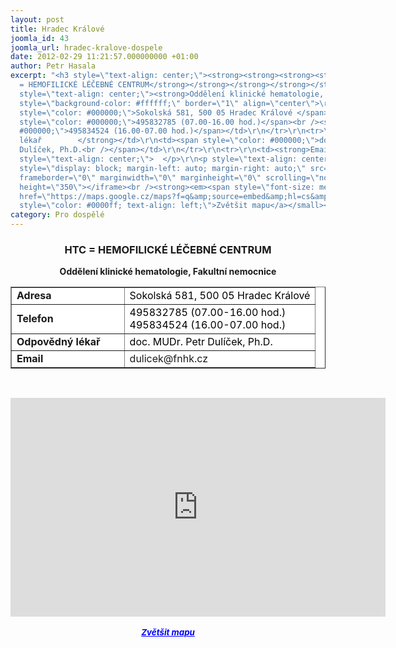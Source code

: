 ```yaml
---
layout: post
title: Hradec Králové
joomla_id: 43
joomla_url: hradec-kralove-dospele
date: 2012-02-29 11:21:57.000000000 +01:00
author: Petr Hasala
excerpt: "<h3 style=\"text-align: center;\"><strong><strong><strong><strong><strong><strong><strong><strong>HTC
  = HEMOFILICKÉ LÉČEBNÉ CENTRUM</strong></strong></strong></strong></strong></strong></strong></strong></h3>\r\n<p
  style=\"text-align: center;\"><strong>Oddělení klinické hematologie, Fakultní nemocnice</strong></p>\r\n<table
  style=\"background-color: #ffffff;\" border=\"1\" align=\"center\">\r\n<tbody>\r\n<tr>\r\n<td><strong>Adresa</strong></td>\r\n<td><span
  style=\"color: #000000;\">Sokolská 581, 500 05 Hradec Králové </span></td>\r\n</tr>\r\n<tr>\r\n<td><strong>Telefon</strong></td>\r\n<td><span
  style=\"color: #000000;\">495832785 (07.00-16.00 hod.)</span><br /><span style=\"color:
  #000000;\">495834524 (16.00-07.00 hod.)</span></td>\r\n</tr>\r\n<tr>\r\n<td><strong>Odpovědný
  lékař        </strong></td>\r\n<td><span style=\"color: #000000;\">doc. MUDr. Petr
  Dulíček, Ph.D.<br /></span></td>\r\n</tr>\r\n<tr>\r\n<td><strong>Email</strong></td>\r\n<td>dulicek@fnhk.cz</td>\r\n</tr>\r\n</tbody>\r\n</table>\r\n<p
  style=\"text-align: center;\">  </p>\r\n<p style=\"text-align: center;\"><iframe
  style=\"display: block; margin-left: auto; margin-right: auto;\" src=\"https://maps.google.cz/maps?f=q&amp;source=s_q&amp;hl=cs&amp;geocode=&amp;q=+Fakultn%C3%AD+nemocnice+Hradec+Kr%C3%A1lov%C3%A9+Sokolsk%C3%A1+581,+500+05+Hradec+Kr%C3%A1lov%C3%A9+%E2%80%8E+&amp;aq=&amp;sll=50.199282,15.830323&amp;sspn=0.00252,0.005284&amp;t=h&amp;brcurrent=5,0,0&amp;ie=UTF8&amp;hq=Fakultn%C3%AD+nemocnice+Hradec+Kr%C3%A1lov%C3%A9+Sokolsk%C3%A1+581,+500+05+Hradec+Kr%C3%A1lov%C3%A9+%E2%80%8E&amp;ll=50.198853,15.829711&amp;spn=0.009615,0.025749&amp;z=15&amp;iwloc=A&amp;output=embed\"
  frameborder=\"0\" marginwidth=\"0\" marginheight=\"0\" scrolling=\"no\" width=\"600\"
  height=\"350\"></iframe><br /><strong><em><span style=\"font-size: medium;\"><small><a
  href=\"https://maps.google.cz/maps?f=q&amp;source=embed&amp;hl=cs&amp;geocode=&amp;q=+Fakultn%C3%AD+nemocnice+Hradec+Kr%C3%A1lov%C3%A9+Sokolsk%C3%A1+581,+500+05+Hradec+Kr%C3%A1lov%C3%A9+%E2%80%8E+&amp;aq=&amp;sll=50.199282,15.830323&amp;sspn=0.00252,0.005284&amp;t=h&amp;brcurrent=5,0,0&amp;ie=UTF8&amp;hq=Fakultn%C3%AD+nemocnice+Hradec+Kr%C3%A1lov%C3%A9+Sokolsk%C3%A1+581,+500+05+Hradec+Kr%C3%A1lov%C3%A9+%E2%80%8E&amp;ll=50.198853,15.829711&amp;spn=0.009615,0.025749&amp;z=15&amp;iwloc=A\"
  style=\"color: #0000ff; text-align: left;\">Zvětšit mapu</a></small></span></em></strong></p>"
category: Pro dospělé
---
```

<h3 style="text-align: center;"><strong><strong><strong><strong><strong><strong><strong><strong>HTC = HEMOFILICKÉ LÉČEBNÉ CENTRUM</strong></strong></strong></strong></strong></strong></strong></strong></h3>
<p style="text-align: center;"><strong>Oddělení klinické hematologie, Fakultní nemocnice</strong></p>
<table style="background-color: #ffffff;" border="1" align="center">
<tbody>
<tr>
<td><strong>Adresa</strong></td>
<td><span style="color: #000000;">Sokolská 581, 500 05 Hradec Králové </span></td>
</tr>
<tr>
<td><strong>Telefon</strong></td>
<td><span style="color: #000000;">495832785 (07.00-16.00 hod.)</span><br /><span style="color: #000000;">495834524 (16.00-07.00 hod.)</span></td>
</tr>
<tr>
<td><strong>Odpovědný lékař        </strong></td>
<td><span style="color: #000000;">doc. MUDr. Petr Dulíček, Ph.D.<br /></span></td>
</tr>
<tr>
<td><strong>Email</strong></td>
<td>dulicek@fnhk.cz</td>
</tr>
</tbody>
</table>
<p style="text-align: center;">  </p>
<p style="text-align: center;"><iframe style="display: block; margin-left: auto; margin-right: auto;" src="https://maps.google.cz/maps?f=q&amp;source=s_q&amp;hl=cs&amp;geocode=&amp;q=+Fakultn%C3%AD+nemocnice+Hradec+Kr%C3%A1lov%C3%A9+Sokolsk%C3%A1+581,+500+05+Hradec+Kr%C3%A1lov%C3%A9+%E2%80%8E+&amp;aq=&amp;sll=50.199282,15.830323&amp;sspn=0.00252,0.005284&amp;t=h&amp;brcurrent=5,0,0&amp;ie=UTF8&amp;hq=Fakultn%C3%AD+nemocnice+Hradec+Kr%C3%A1lov%C3%A9+Sokolsk%C3%A1+581,+500+05+Hradec+Kr%C3%A1lov%C3%A9+%E2%80%8E&amp;ll=50.198853,15.829711&amp;spn=0.009615,0.025749&amp;z=15&amp;iwloc=A&amp;output=embed" frameborder="0" marginwidth="0" marginheight="0" scrolling="no" width="600" height="350"></iframe><br /><strong><em><span style="font-size: medium;"><small><a href="https://maps.google.cz/maps?f=q&amp;source=embed&amp;hl=cs&amp;geocode=&amp;q=+Fakultn%C3%AD+nemocnice+Hradec+Kr%C3%A1lov%C3%A9+Sokolsk%C3%A1+581,+500+05+Hradec+Kr%C3%A1lov%C3%A9+%E2%80%8E+&amp;aq=&amp;sll=50.199282,15.830323&amp;sspn=0.00252,0.005284&amp;t=h&amp;brcurrent=5,0,0&amp;ie=UTF8&amp;hq=Fakultn%C3%AD+nemocnice+Hradec+Kr%C3%A1lov%C3%A9+Sokolsk%C3%A1+581,+500+05+Hradec+Kr%C3%A1lov%C3%A9+%E2%80%8E&amp;ll=50.198853,15.829711&amp;spn=0.009615,0.025749&amp;z=15&amp;iwloc=A" style="color: #0000ff; text-align: left;">Zvětšit mapu</a></small></span></em></strong></p>
